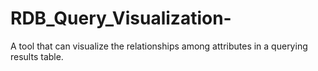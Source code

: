 # RDB_Query_Visualization-
A tool that can visualize the relationships among attributes in a querying results table.     
